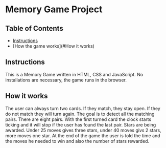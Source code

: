 # Memory Game Project

## Table of Contents

* [Instructions](#instructions)
* [How the game works](#How it works)

## Instructions

This is a Memory Game written in HTML, CSS and JavaScript.
No installations are necessary, the game runs in the browser.

## How it works

The user can always turn two cards. If they match, they stay open. If they do not
match they will turn again.
The goal is to detect all the matching pairs. There are eight pairs.
With the first turned card the clock starts ticking and it will stop if the user has
found the last pair. Stars are being awarded. Under 25 moves gives three stars,
under 40 moves givs 2 stars, more moves one star.
At the end of the game the user is told the time and the moves he needed to win
and also the number of stars rewarded.
